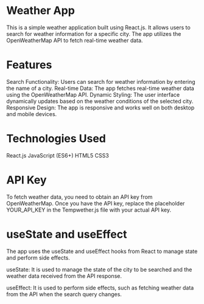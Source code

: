# Weather App
This is a simple weather application built using React.js. It allows users to search for weather information for a specific city. The app utilizes the OpenWeatherMap API to fetch real-time weather data.

# Features
Search Functionality: Users can search for weather information by entering the name of a city.
Real-time Data: The app fetches real-time weather data using the OpenWeatherMap API.
Dynamic Styling: The user interface dynamically updates based on the weather conditions of the selected city.
Responsive Design: The app is responsive and works well on both desktop and mobile devices.
# Technologies Used
React.js
JavaScript (ES6+)
HTML5
CSS3

# API Key
To fetch weather data, you need to obtain an API key from OpenWeatherMap. Once you have the API key, replace the placeholder YOUR_API_KEY in the Tempwether.js file with your actual API key.

# useState and useEffect
The app uses the useState and useEffect hooks from React to manage state and perform side effects.

useState: It is used to manage the state of the city to be searched and the weather data received from the API response.

useEffect: It is used to perform side effects, such as fetching weather data from the API when the search query changes.
